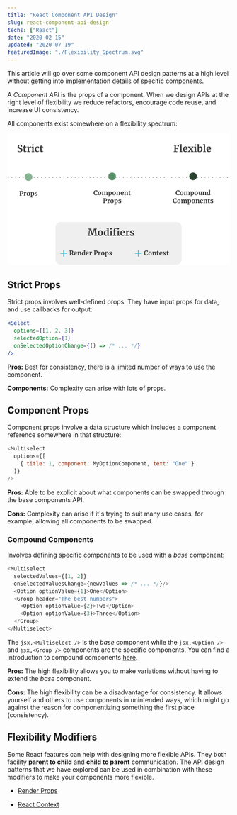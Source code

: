 ```yaml
---
title: "React Component API Design"
slug: react-component-api-design
techs: ["React"]
date: "2020-02-15"
updated: "2020-07-19"
featuredImage: "./Flexibility_Spectrum.svg"
---
```


This article will go over some component API design patterns at a high level without getting into implementation details of specific components.

A _Component API_ is the props of a component. When we design APIs at the right level of flexibility we reduce refactors, encourage code reuse, and increase UI consistency.

All components exist somewhere on a flexibility spectrum:

![Flexibility Spectrum](./Flexibility_Spectrum.svg)

## **Strict Props**

Strict props involves well-defined props. They have input props for data, and use callbacks for output:

```jsx
<Select
  options={[1, 2, 3]}
  selectedOption={1}
  onSelectedOptionChange={() => /* ... */}
/>
```

**Pros:** Best for consistency, there is a limited number of ways to use the component.

**Components:** Complexity can arise with lots of props.

## **Component Props**

Component props involve a data structure which includes a component reference somewhere in that structure:

```js
<Multiselect
  options={[
    { title: 1, component: MyOptionComponent, text: "One" }
  ]}
/>
```

**Pros:** Able to be explicit about what components can be swapped through the base components API.

**Cons:** Complexity can arise if it's trying to suit many use cases, for example, allowing all components to be swapped.

### **Compound Components**

Involves defining specific components to be used with a *base* component:

```js
<Multiselect
  selectedValues={[1, 2]}
  onSelectedValuesChange={newValues => /* ... */}/>
  <Option optionValue={1}>One</Option>
  <Group header="The best numbers">
    <Option optionValue={2}>Two</Option>
    <Option optionValue={3}>Three</Option>
  </Group>
</Multiselect>
```

The `jsx,<Multiselect />` is the *base* component while the `jsx,<Option />` and `jsx,<Group />` components are the specific components. You can find a introduction to compound components [here](/article/compound-components-what-why-when).

**Pros:** The high flexibility allows you to make variations without having to extend the *base* component.

**Cons:** The high flexibility can be a disadvantage for consistency. It allows yourself and others to use components in unintended ways, which might go against the reason for componentizing something the first place (consistency).

## Flexibility Modifiers

Some React features can help with designing more flexible APIs. They both facility **parent to child** and **child to parent** communication. The API design patterns that we have explored can be used in combination with these modifiers to make your components more flexible.

* [Render Props](https://reactjs.org/docs/render-props.html)

* [React Context](https://reactjs.org/docs/context.html)